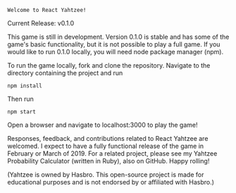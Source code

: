 ```
Welcome to React Yahtzee!
```
Current Release: v0.1.0

This game is still in development.  Version 0.1.0 is stable and has some of the game's basic functionality, but it is not possible to play a full game.  If you would like to run 0.1.0 locally, you will need node package manager (npm). 

To run the game locally, fork and clone the repository.  Navigate to the directory containing the project and run
```
npm install
```

Then run
```
npm start
```
Open a browser and navigate to localhost:3000 to play the game!

Responses, feedback, and contributions related to React Yahtzee are welcomed. I expect to have a fully functional release of the game in February or March of 2019.  For a related project, please see my Yahtzee Probability Calculator (written in Ruby), also on GitHub. Happy rolling! 

(Yahtzee is owned by Hasbro. This open-source project is made for educational purposes and is not endorsed by or affiliated with Hasbro.)